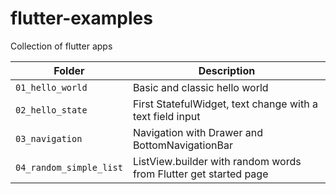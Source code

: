 # flutter-examples
Collection of flutter apps

| Folder | Description |
| --- | --- |
| `01_hello_world` | Basic and classic hello world |
| `02_hello_state` | First StatefulWidget, text change with a text field input |
| `03_navigation` | Navigation with Drawer and BottomNavigationBar |
| `04_random_simple_list` | ListView.builder with random words from Flutter get started page |
